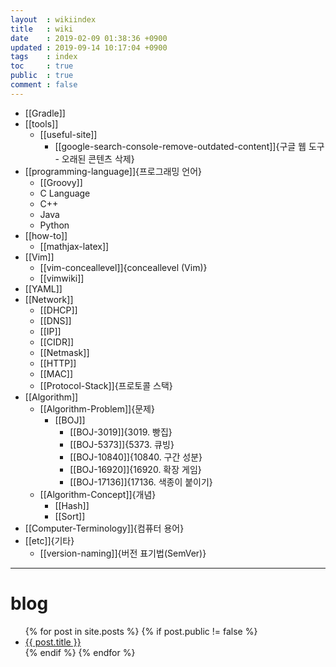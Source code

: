 ```yaml
---
layout  : wikiindex
title   : wiki
date    : 2019-02-09 01:38:36 +0900
updated : 2019-09-14 10:17:04 +0900
tags    : index
toc     : true
public  : true
comment : false
---
```


* [[Gradle]]
* [[tools]]
    * [[useful-site]]
        * [[google-search-console-remove-outdated-content]]{구글 웹 도구 - 오래된 콘텐츠 삭제}
* [[programming-language]]{프로그래밍 언어}
    * [[Groovy]]
	* C Language
	* C++
	* Java
	* Python
* [[how-to]]
    * [[mathjax-latex]]
* [[Vim]]
    * [[vim-conceallevel]]{conceallevel (Vim)}
	* [[vimwiki]]
* [[YAML]]
* [[Network]]
	* [[DHCP]]
	* [[DNS]]
	* [[IP]]
	* [[CIDR]]
	* [[Netmask]]
	* [[HTTP]]
	* [[MAC]]
	* [[Protocol-Stack]]{프로토콜 스택}
* [[Algorithm]]
	* [[Algorithm-Problem]]{문제}
		* [[BOJ]]
			* [[BOJ-3019]]{3019. 빵집}
			* [[BOJ-5373]]{5373. 큐빙}
			* [[BOJ-10840]]{10840. 구간 성분}
			* [[BOJ-16920]]{16920. 확장 게임}
			* [[BOJ-17136]]{17136. 색종이 붙이기}
	* [[Algorithm-Concept]]{개념}
		* [[Hash]]
		* [[Sort]]
* [[Computer-Terminology]]{컴퓨터 용어}
* [[etc]]{기타}
	* [[version-naming]]{버전 표기법(SemVer)}
		  
		  
		


---

# blog
<div>
    <ul>
{% for post in site.posts %}
    {% if post.public != false %}
        <li>
            <a class="post-link" href="{{ post.url | prepend: site.baseurl }}">
                {{ post.title }}
            </a>
        </li>
    {% endif %}
{% endfor %}
    </ul>
</div>

